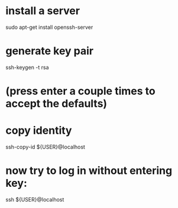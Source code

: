 # install a server
sudo apt-get install openssh-server

# generate key pair
ssh-keygen -t rsa
# (press enter a couple times to accept the defaults)

# copy identity
ssh-copy-id ${USER}@localhost

# now try to log in without entering key:
ssh ${USER}@localhost
